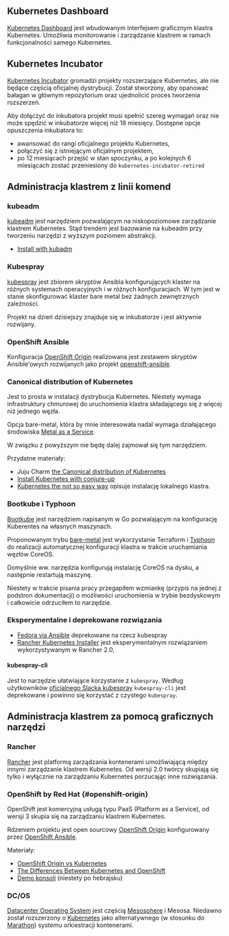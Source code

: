 
## Kubernetes Dashboard

[Kubernetes Dashboard](https://github.com/kubernetes/dashboard) jest wbudowanym
interfejsem graficznym klastra Kubernetes. Umożliwia monitorowanie i zarządzanie
klastrem w ramach funkcjonalności samego Kubernetes.

## Kubernetes Incubator

[Kubernetes Incubator](https://github.com/kubernetes/community/blob/master/incubator.md)
gromadzi projekty rozszerzające Kubernetes, ale nie będące częścią oficjalnej
dystrybucji. Został stworzony, aby opanować bałagan w głównym repozytorium oraz
ujednolicić proces tworzenia rozszerzeń.

Aby dołączyć do inkubatora projekt musi spełnić szereg wymagań oraz nie może
spędzić w inkubatorze więcej niż 18 miesięcy. Dostępne opcje opuszczenia
inkubatora to:

- awansować do rangi oficjalnego projektu Kubernetes,
- połączyć się z istniejącym oficjalnym projektem,
- po 12 miesiącach przejść w stan spoczynku, a po kolejnych 6 miesiącach zostać
  przeniesiony do `kubernetes-incubator-retired`

## Administracja klastrem z linii komend
  
### kubeadm

[kubeadm](https://kubernetes.io/docs/reference/setup-tools/kubeadm/kubeadm/)
jest narzędziem pozwalającym na niskopoziomowe zarządzanie klastrem Kubernetes.
Stąd trendem jest bazowanie na kubeadm przy tworzeniu narzędzi z wyższym
poziomem abstrakcji.

- [Install with kubadm](https://kubernetes.io/docs/setup/independent/install-kubeadm/)

### Kubespray

[kubespray](https://github.com/kubernetes-incubator/kubespray) jest zbiorem
skryptów Ansibla konfigurujących klaster na różnych systemach operacyjnych i
w różnych konfiguracjach.
W tym jest w stanie skonfigurować klaster bare metal bez żadnych zewnętrznych
zależności.

Projekt na dzień dzisiejszy znajduje się w inkubatorze i jest aktywnie
rozwijany.
  
### OpenShift Ansible
Konfiguracja [OpenShift Origin](#openshift-origin) realizowana jest zestawem
skryptów Ansible'owych rozwijanych jako projekt 
[openshift-ansible](https://github.com/openshift/openshift-ansible).

### Canonical distribution of Kubernetes

Jest to prosta w instalacji dystrybucja Kubernetes. Niestety wymaga 
infrastruktury chmurowej do uruchomienia klastra składającego się z więcej niż 
jednego węzła. 

Opcja bare-metal, która by mnie interesowała nadal wymaga 
działającego środowiska [Metal as a Service](). 

W związku z powyższym nie będę dalej zajmował się tym narzędziem.

Przydatne materiały:
- Juju Charm [the Canonical distribution of Kubernetes](https://jujucharms.com/canonical-kubernetes/)
- [Install Kubernetes with conjure-up](https://tutorials.ubuntu.com/tutorial/install-kubernetes-with-conjure-up)
- [Kubernetes the not so easy way](https://insights.ubuntu.com/2017/10/12/kubernetes-the-not-so-easy-way/)
  opisuje instalację lokalnego klastra.
  
### Bootkube i Typhoon

[Bootkube](https://github.com/kubernetes-incubator/bootkube) jest narzędziem
napisanym w Go pozwalającym na konfigurację Kuberentes na własnych maszynach.

Proponowanym trybu [bare-metal](https://github.com/coreos/matchbox/tree/master/examples/terraform/bootkube-install) jest
wykorzystanie Terraform i [Typhoon](https://github.com/poseidon/typhoon)
do realizacji automatycznej konfiguracji klastra w trakcie uruchamiania węzłów
CoreOS.

Domyślnie ww. narzędzia konfigurują instalację CoreOS na dysku, a następnie
restartują maszynę.

Niestety w trakcie pisania pracy przegapiłem wzmiankę (przypis na jednej z
podstron dokumentacji) o możliwości uruchomienia w trybie bezdyskowym i całkowicie
odrzuciłem to narzędzie.

### Eksperymentalne i deprekowane rozwiązania
- [Fedora via Ansible](https://kubernetes.io/docs/getting-started-guides/fedora/fedora_ansible_config/)
  deprekowane na rzecz kubespray
- [Rancher Kubernetes Installer](http://rancher.com/announcing-rke-lightweight-kubernetes-installer/)
  jest eksperymentalnym rozwiązaniem wykorzystywanym w Rancher 2.0,
  
#### kubespray-cli

Jest to narzędzie ułatwiające korzystanie z `kubespray`.
Według użytkowników 
[oficjalnego Slacka kubespray](https://kubernetes.slack.com/messages/kubespray)
`kubespray-cli` jest deprekowane i powinno się korzystać z czystego `kubespray`.


## Administracja klastrem za pomocą graficznych narzędzi

### Rancher 
[Rancher](https://rancher.com/) jest platformą zarządzania kontenerami 
umożliwiającą między innymi zarządzanie klastrem Kubernetes.
Od wersji 2.0 twórcy skupiają się tylko i wyłącznie na zarządzaniu Kubernetes 
porzucając inne rozwiązania.

### OpenShift by Red Hat {#openshift-origin}
OpenShift jest komercyjną usługą typu PaaS (Platform as a Service), od wersji 3 
skupia się na zarządzaniu klastrem Kubernetes.

Rdzeniem projektu jest open sourcowy 
[OpenShift Origin](https://github.com/openshift/origin) konfigurowany przez
[OpenShift Ansible](#openshift-ansible).

Materiały:

- [OpenShift Origin vs Kubernetes](https://www.reddit.com/r/devops/comments/59ql4r/openshift_origin_vs_kubernetes/)
- [The Differences Between Kubernetes and OpenShift](https://medium.com/levvel-consulting/the-differences-between-kubernetes-and-openshift-ae778059a90e)
- [Demo konsoli](https://youtu.be/-mFovK19aB4?t=6m54s) (niestety po hebrajsku)

### DC/OS

[Datacenter Operating System](https://dcos.io/) jest częścią
[Mesosphere](https://mesosphere.com/) i Mesosa. Niedawno został rozszerzony
o [Kubernetes](https://mesosphere.com/blog/kubernetes-dcos/) jako alternatywnego
(w stosunku do [Marathon](https://mesosphere.github.io/marathon/)) systemu
orkiestracji kontenerami.
